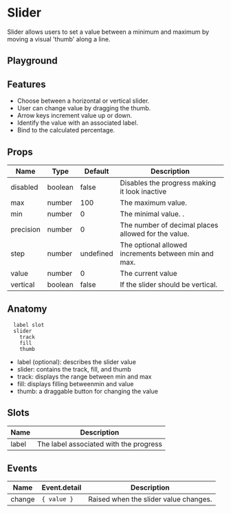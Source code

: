 # Slider

Slider allows users to set a value between a minimum and maximum by moving a visual 'thumb' along a line.

<script>
    import Example from './SliderExample.svelte';
    import ThemePropCard from '../ThemePropCard.svelte';
</script>

## Playground

<Example />

## Features

- Choose between a horizontal or vertical slider.
- User can change value by dragging the thumb.
- Arrow keys increment value up or down.
- Identify the value with an associated label.
- Bind to the calculated percentage.

## Props

| Name      | Type    | Default   | Description                                          |
| --------- | ------- | --------- | ---------------------------------------------------- |
| disabled  | boolean | false     | Disables the progress making it look inactive        |
| max       | number  | 100       | The maximum value.                                   |
| min       | number  | 0         | The minimal value. .                                 |
| precision | number  | 0         | The number of decimal places allowed for the value.  |
| step      | number  | undefined | The optional allowed increments between min and max. |
| value     | number  | 0         | The current value                                    |
| vertical  | boolean | false     | If the slider should be vertical.                    |

## Anatomy

```
  label slot
  slider
    track
    fill
    thumb
```

- label (optional): describes the slider value
- slider: contains the track, fill, and thumb
- track: displays the range between min and max
- fill: displays filling betweenmin and value
- thumb: a draggable button for changing the value

## Slots

| Name  | Description                            |
| ----- | -------------------------------------- |
| label | The label associated with the progress |

## Events

| Name   | Event.detail | Description                           |
| ------ | ------------ | ------------------------------------- |
| change | `{ value }`  | Raised when the slider value changes. |
